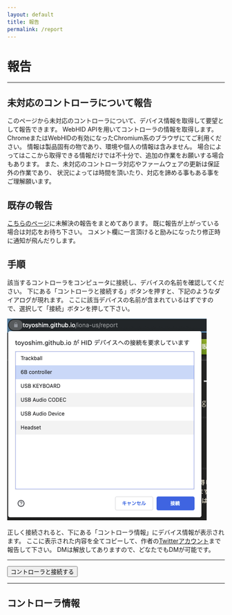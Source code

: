 ```yaml
---
layout: default
title: 報告
permalink: /report
---
```

# 報告
---

## 未対応のコントローラについて報告
このページから未対応のコントローラについて、デバイス情報を取得して要望として報告できます。
WebHID APIを用いてコントローラの情報を取得します。
ChromeまたはWebHIDの有効になったChromium系のブラウザにてご利用ください。
情報は製品固有の物であり、環境や個人の情報は含みません。
場合によってはここから取得できる情報だけでは不十分で、追加の作業をお願いする場合もあります。
また、未対応のコントローラ対応やファームウェアの更新は保証外の作業であり、
状況によっては時間を頂いたり、対応を諦める事もある事をご理解願います。

## 既存の報告
[こちらのページ](https://github.com/toyoshim/iona-us/issues)に未解決の報告をまとめてあります。
既に報告が上がっている場合は対応をお待ち下さい。
コメント欄に一言頂けると励みになったり修正時に通知が飛んだりします。

## 手順
該当するコントローラをコンピュータに接続し、デバイスの名前を確認してください。
下にある「コントローラと接続する」ボタンを押すと、下記のようなダイアログが現れます。
ここに該当デバイスの名前が含まれているはずですので、選択して「接続」ボタンを押して下さい。

![プロンプト](prompt.png)

正しく接続されると、下にある「コントローラ情報」にデバイス情報が表示されます。
ここに表示された内容を全てコピーして、作者の[Twitterアカウント](https://twitter.com/toyoshim)まで報告して下さい。
DMは解放してありますので、どなたでもDMが可能です。

---
<button onclick="connect();">コントローラと接続する</button>

---
## コントローラ情報
<pre id="info"></pre>

<script>
function to2x(v) {
  return '0x' + ('0' + v.toString(16)).substr(-2, 2);
}
async function connect() {
  const devices = await navigator.hid.requestDevice({filters: []});
  const device = devices[0];
  const info = [];
  info.push('"' + device.productName + '"');
  info.push(' VID: 0x' + ('000' + device.vendorId.toString(16)).substr(-4, 4));
  info.push(' PID: 0x' + ('000' + device.productId.toString(16)).substr(-4, 4));
  info.push('[Top Collections]');
  info.push(' #: ' + device.collections.length);
  for (let i = 0; i < device.collections.length; ++i) {
    info.push(' [Collection ' + i + ']');
    info.push('  children#: ' + device.collections[i].children.length);
    info.push('  feature#: ' + device.collections[i].featureReports.length);
    info.push('  input#: ' + device.collections[i].inputReports.length);
    info.push('  output#: ' + device.collections[i].outputReports.length);
    const input = device.collections[i].inputReports;
    const data = [];
    for (let j = 0; j < input.length; ++j) {
      data.push('0x85');
      data.push(to2x(input[j].reportId));
      for (const item of input[j].items) {
        data.push('0x95');
        data.push(to2x(item.reportCount));
        data.push('0x75');
        data.push(to2x(item.reportSize));
        if (item.usageMaximum) {
          if (item.usageMaximum < 256) {
            data.push('0x29');
            data.push(to2x(item.usageMaximum));
          } else {
            data.push('0x2a');
            data.push(to2x(item.usageMaximum & 0xff));
            data.push(to2x(item.usageMaximum >> 8));
          }
        }
        if (item.usageMinimum) {
          if (item.usageMinimum < 256) {
            data.push('0x19');
            data.push(to2x(item.usageMinimum));
          } else {
            data.push('0x1a');
            data.push(to2x(item.usageMinimum & 0xff));
            data.push(to2x(item.usageMinimum >> 8));
          }
        }
        // TODO: {logical|physical}{Maximum|Minimum}, unit*
        for (let usage of item.usages) {
          if (usage > 65535) {
            // Usage Page is encoded as an upper 16-bits
            const usagePage = (usage >> 16) & 0xffff;
            usage &= 0xffff;
            if (usagePage < 256) {
              data.push('0x05');
              data.push(to2x(usagePage));
            } else {
              data.push('0x06');
              data.push(to2x(usagePage & 0xff));
              data.push(to2x(usagePage >> 8));
            }
          }
          if (usage < 256) {
            data.push('0x09');
            data.push(to2x(usage));
          } else {
            data.push('0x0a');
            data.push(to2x(usage & 0xff));
            data.push(to2x(usage >> 8));
          }
        }
        let bits = 0;
        if (item.isConstant) bits |= 1;
        if (!item.isArray) bits |= 2;
        if (!item.isAbsolute) bits |= 4;
        if (item.wrap) bits |= 8;
        if (!item.isLinear) bits |= 16;
        if (!item.hasPreferredState) bits |= 32;
        if (item.hasNull) bits |= 64;
        if (item.isBufferredBytes) bits |= 256;
        // TODO: isRange, isVolatile
        if (bits < 256) {
          data.push('0x81');
          data.push(to2x(bits));
        } else {
          data.push('0x82');
          data.push(to2x(bits & 0xff));
          data.push(to2x(bits >> 8));
        }
      }
      info.push('  input' + j + ': ' + data.join(', '));
    }
  }
  info.push('END');
  document.getElementById('info').innerText = info.join('\n');
}
</script>